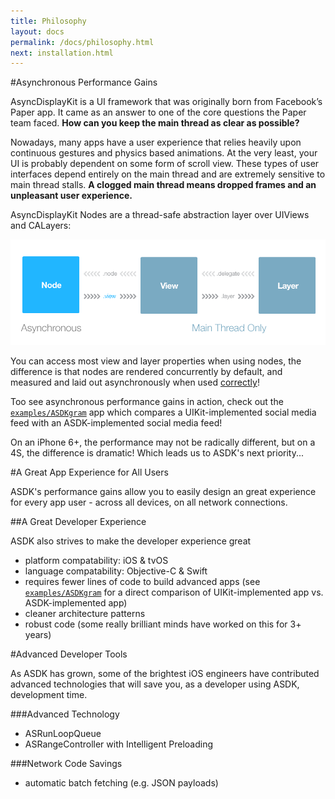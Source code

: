 ```yaml
---
title: Philosophy
layout: docs
permalink: /docs/philosophy.html
next: installation.html
---
```


#Asynchronous Performance Gains

AsyncDisplayKit is a UI framework that was originally born from Facebook’s Paper app. It came as an answer to one of the core questions the Paper team faced. **How can you keep the main thread as clear as possible?**

Nowadays, many apps have a user experience that relies heavily upon continuous gestures and physics based animations. At the very least, your UI is probably dependent on some form of scroll view. These types of user interfaces depend entirely on the main thread and are extremely sensitive to main thread stalls. **A clogged main thread means dropped frames and an unpleasant user experience.**

AsyncDisplayKit Nodes are a thread-safe abstraction layer over UIViews and CALayers:

<img src="/static/node-view-layer.png" alt="logo">

You can access most view and layer properties when using nodes, the difference is that nodes are rendered concurrently by default, and measured and laid out asynchronously when used <a href = "/docs/automatic-layout.html">correctly</a>!

Too see asynchronous performance gains in action, check out the <a href = "/docs/automatic-layout.html">`examples/ASDKgram`</a> app which compares a UIKit-implemented social media feed with an ASDK-implemented social media feed! 

On an iPhone 6+, the performance may not be radically different, but on a 4S, the difference is dramatic! Which leads us to ASDK's next priority...

#A Great App Experience for All Users

ASDK's performance gains allow you to easily design an great experience for every app user - across all devices, on all network connections. 

##A Great Developer Experience

ASDK also strives to make the developer experience great
- platform compatability: iOS & tvOS
- language compatability: Objective-C & Swift
- requires fewer lines of code to build advanced apps (see <a href = "/docs/automatic-layout.html">`examples/ASDKgram`</a> for a direct comparison of UIKit-implemented app vs. ASDK-implemented app)
- cleaner architecture patterns
- robust code (some really brilliant minds have worked on this for 3+ years)

#Advanced Developer Tools

As ASDK has grown, some of the brightest iOS engineers have contributed advanced technologies that will save you, as a developer using ASDK, development time. 

###Advanced Technology
- ASRunLoopQueue
- ASRangeController with Intelligent Preloading

###Network Code Savings
- automatic batch fetching (e.g. JSON payloads)
